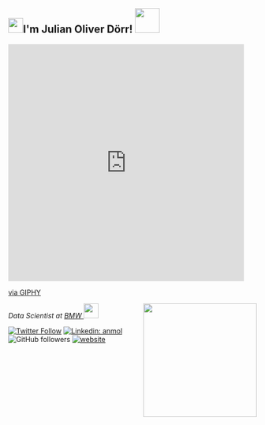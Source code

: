 <h2><img src="https://emojis.slackmojis.com/emojis/images/1531849430/4246/blob-sunglasses.gif?1531849430" width="30"/>I'm Julian Oliver Dörr! <img src="https://media.giphy.com/media/12oufCB0MyZ1Go/giphy.gif" width="50"></h2>
<iframe src="https://giphy.com/embed/Gf5QiP1TWCO8qYKmt7" width="478" height="480" frameBorder="0" class="giphy-embed" allowFullScreen></iframe><p><a href="https://giphy.com/gifs/qr-code-quick-response-Gf5QiP1TWCO8qYKmt7">via GIPHY</a></p>
<img align='right' src="https://media.giphy.com/media/M9gbBd9nbDrOTu1Mqx/giphy.gif" width="230">
<p><em>Data Scientist at <a href="https://www.bmw.com/de/index.html">BMW
</a><img src="https://media.giphy.com/media/WUlplcMpOCEmTGBtBW/giphy.gif" width="30"> 
</em></p>

[![Twitter Follow](https://img.shields.io/twitter/follow/misteranmol?label=Follow)](https://twitter.com/JulianDoerr15)
[![Linkedin: anmol](https://img.shields.io/badge/-anmol-blue?style=flat-square&logo=Linkedin&logoColor=white&link=https://www.linkedin.com/in/anmol-p-singh/)](https://www.linkedin.com/in/dr-julian-oliver-d%C3%B6rr-02b499269/)
![GitHub followers](https://img.shields.io/github/followers/julienOlivier3)
[![website](https://img.shields.io/badge/Website-46a2f1.svg?&style=flat-square&logo=Google-Chrome&logoColor=white&link=https://juliandoerr.com/)](https://juliandoerr.com/)
